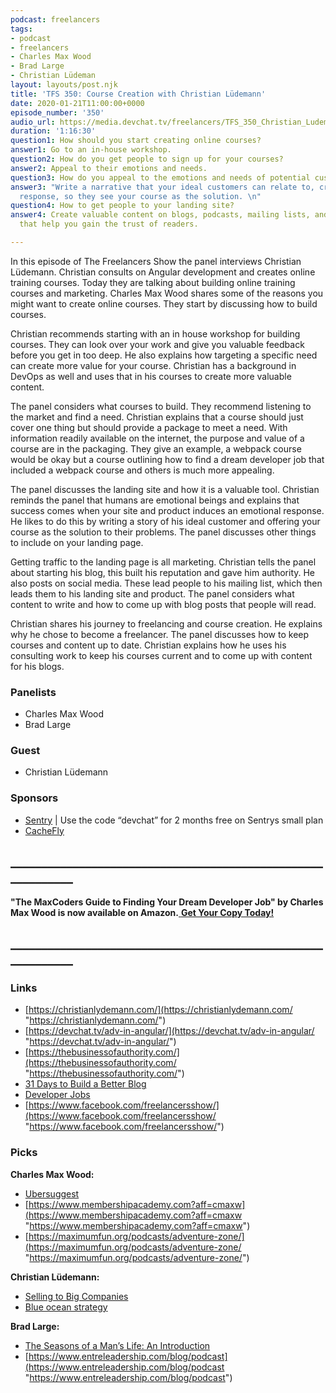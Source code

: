 ```yaml
---
podcast: freelancers
tags:
- podcast
- freelancers
- Charles Max Wood
- Brad Large
- Christian Lüdeman
layout: layouts/post.njk
title: 'TFS 350: Course Creation with Christian Lüdemann'
date: 2020-01-21T11:00:00+0000
episode_number: '350'
audio_url: https://media.devchat.tv/freelancers/TFS_350_Christian_Ludemann.mp3
duration: '1:16:30'
question1: How should you start creating online courses?
answer1: Go to an in-house workshop.
question2: How do you get people to sign up for your courses?
answer2: Appeal to their emotions and needs.
question3: How do you appeal to the emotions and needs of potential customers?
answer3: "Write a narrative that your ideal customers can relate to, creating an emotional
  response, so they see your course as the solution. \n"
question4: How to get people to your landing site?
answer4: Create valuable content on blogs, podcasts, mailing lists, and social media
  that help you gain the trust of readers.

---
```

In this episode of The Freelancers Show the panel interviews Christian Lüdemann. Christian consults on Angular development and creates online training courses. Today they are talking about building online training courses and marketing. Charles Max Wood shares some of the reasons you might want to create online courses. They start by discussing how to build courses.

Christian recommends starting with an in house workshop for building courses. They can look over your work and give you valuable feedback before you get in too deep. He also explains how targeting a specific need can create more value for your course. Christian has a background in DevOps as well and uses that in his courses to create more valuable content.

The panel considers what courses to build. They recommend listening to the market and find a need. Christian explains that a course should just cover one thing but should provide a package to meet a need. With information readily available on the internet, the purpose and value of a course are in the packaging. They give an example, a webpack course would be okay but a course outlining how to find a dream developer job that included a webpack course and others is much more appealing.

The panel discusses the landing site and how it is a valuable tool. Christian reminds the panel that humans are emotional beings and explains that success comes when your site and product induces an emotional response. He likes to do this by writing a story of his ideal customer and offering your course as the solution to their problems. The panel discusses other things to include on your landing page.

Getting traffic to the landing page is all marketing. Christian tells the panel about starting his blog, this built his reputation and gave him authority. He also posts on social media. These lead people to his mailing list, which then leads them to his landing site and product. The panel considers what content to write and how to come up with blog posts that people will read.

Christian shares his journey to freelancing and course creation. He explains why he chose to become a freelancer. The panel discusses how to keep courses and content up to date. Christian explains how he uses his consulting work to keep his courses current and to come up with content for his blogs.

### **Panelists**

* Charles Max Wood
* Brad Large

### **Guest**

* Christian Lüdemann

### **Sponsors**

* [Sentry](http://sentry.io/) | Use the code “devchat” for 2 months free on Sentrys small plan
* [CacheFly](https://www.cachefly.com/)

## **____________________________________________________________**

**"The MaxCoders Guide to Finding Your Dream Developer Job" by Charles Max Wood is now available on Amazon.**[ **Get Your Copy Today!**](https://www.amazon.com/gp/product/B081MBL5C9/ref=as_li_ss_tl?ie=UTF8&linkCode=sl1&tag=devchattv-20&linkId=9d61363241636e2546ef46abba198746&language=en_US)

## **____________________________________________________________**

### **Links**

* [https://christianlydemann.com/](https://christianlydemann.com/ "https://christianlydemann.com/")
* [https://devchat.tv/adv-in-angular/](https://devchat.tv/adv-in-angular/ "https://devchat.tv/adv-in-angular/")
* [https://thebusinessofauthority.com/](https://thebusinessofauthority.com/ "https://thebusinessofauthority.com/")
* [31 Days to Build a Better Blog](https://problogger.com/31-days-to-build-a-better-blog-join-9100-other-bloggers-today/)
* [Developer Jobs](https://app.neilpatel.com/en/ubersuggest/keyword_ideas?keyword=developer%20job&locId=2840&lang=en)
* [https://www.facebook.com/freelancersshow/](https://www.facebook.com/freelancersshow/ "https://www.facebook.com/freelancersshow/")

### **Picks**

**Charles Max Wood:**

* [Ubersuggest](https://neilpatel.com/ubersuggest/)
* [https://www.membershipacademy.com?aff=cmaxw](https://www.membershipacademy.com?aff=cmaxw "https://www.membershipacademy.com?aff=cmaxw")
* [https://maximumfun.org/podcasts/adventure-zone/](https://maximumfun.org/podcasts/adventure-zone/ "https://maximumfun.org/podcasts/adventure-zone/")

**Christian Lüdemann:**

* [Selling to Big Companies](https://www.amazon.com/Selling-Big-Companies-Jill-Konrath/dp/1419515624/ref=sr_1_3?ie=UTF8&qid=1548462018&sr=8-1&linkCode=ll1&tag=devchattv-20&linkId=f06bfe7482dca8bb751ed6d7cc86e2ab&language=en_US)
* [Blue ocean strategy](https://www.amazon.com/Blue-Ocean-Strategy-Expanded-Uncontested/dp/1625274491/ref=sr_1_3?ie=UTF8&qid=1548462018&sr=8-1&linkCode=ll1&tag=devchattv-20&linkId=f06bfe7482dca8bb751ed6d7cc86e2ab&language=en_US)

**Brad Large:**

* [The Seasons of a Man’s Life: An Introduction](https://www.artofmanliness.com/articles/the-seasons-of-a-mans-life-an-introduction/)
* [https://www.entreleadership.com/blog/podcast](https://www.entreleadership.com/blog/podcast "https://www.entreleadership.com/blog/podcast")